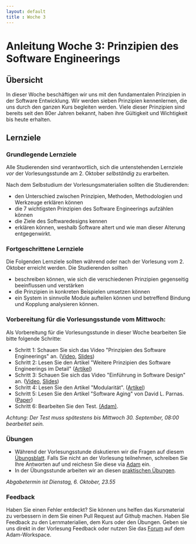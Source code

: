 ```yaml
---
layout: default
title : Woche 3
---
```


# Anleitung Woche 3: Prinzipien des Software Engineerings

## Übersicht

In dieser Woche beschäftigen wir uns mit den fundamentalen Prinzipien in der Software Entwicklung. Wir werden sieben Prinzipien kennenlernen, 
die uns durch den ganzen Kurs begleiten werden. Viele dieser Prinzipien sind bereits seit den 80er Jahren bekannt, haben ihre Gültigkeit und Wichtigkeit bis heute erhalten. 

## Lernziele


### Grundlegende Lernziele

Alle Studierenden sind verantwortlich, sich die untenstehenden Lernziele *vor* der Vorlesungsstunde am 2. Oktober *selbständig* zu erarbeiten.

 Nach dem Selbstudium der Vorlesungsmaterialien sollten die Studierenden:
 - den Unterschied zwischen Prinzipien, Methoden, Methodologien und Werkzeuge erklären können
 - die 7 wichtigsten Prinzipien des Software Engineerings aufzählen können
 - die Ziele des Softwaredesigns kennen
 - erklären können, weshalb Software altert und wie man dieser Alterung entgegenwirkt. 
 
 
### Fortgeschrittene Lernziele

Die Folgenden Lernziele sollten während oder nach der Vorlesung vom 2. Oktober erreicht werden. Die Studierenden sollten

- beschreiben können, wie sich die verschiedenen Prinzipien gegenseitig beeinflussen und verstärken
- die Prinzipien in konkreten Beispielen umsetzen können
- ein System in sinnvolle Module aufteilen können und  betreffend Bindung und Kopplung analysieren können.





### Vorbereitung für die Vorlesungsstunde vom Mittwoch:

Als Vorbereitung für die Vorlesungsstunde in dieser Woche bearbeiten Sie bitte folgende Schritte:

* Schritt 1: Schauen Sie sich das Video "Prinzipien des Software Engineerings" an.  ([Video](https://tube.switch.ch/videos/9b67c31a), [Slides](./slides/software-engineering-principles.html))
* Schritt 2: Lesen Sie den Artikel "Weitere Prinzipien des Software Engineerings im Detail" ([Artikel](./articles/software-engineering-principles.html))
* Schritt 3: Schauen Sie sich das Video "Einführung in Software Design" an. ([Video](https://tube.switch.ch/videos/f184e7aa), [Slides](./slides/design-objectives.html))
* Schritt 4: Lesen Sie den Artikel "Modularität". ([Artikel](./articles/modularity.html))
* Schritt 5: Lesen Sie den Artikel "Software Aging" von David L. Parnas. ([Paper](http://www.inf.ed.ac.uk/teaching/courses/seoc/2004_2005/resources/bullet11.pdf))
* Schritt 6: Bearbeiten Sie den Test. [(Adam)](https://adam.unibas.ch/goto_adam_tst_1038470.html). 

*Achtung: Der Test muss spätestens bis Mittwoch 30. September, 08:00 bearbeitet sein.*
  

### Übungen

* Während der Vorlesungsstunde diskutieren wir die Fragen auf diesem [Übungsblatt](underconstruction).  Falls Sie nicht an der Vorlesung teilnehmen, schreiben Sie Ihre Antworten auf und reichesn Sie diese via [Adam](https://adam.unibas.ch/goto_adam_exc_1019320.html) ein.
* In der Übungsstunde arbeiten wir an diesen [praktischen Übungen](practical-exercises).

*Abgabetermin ist Dienstag, 6. Oktober, 23.55*

### Feedback

Haben Sie einen Fehler entdeckt? Sie können uns helfen das Kursmaterial zu verbessern in dem Sie einen Pull Request auf Github machen. 
Haben Sie Feedback zu den Lernmaterialien, dem Kurs oder den Übungen. Geben sie uns direkt in der Vorlesung Feedback oder nutzen Sie das [Forum](https://adam.unibas.ch/goto_adam_frm_1019343.html) auf dem Adam-Workspace.
